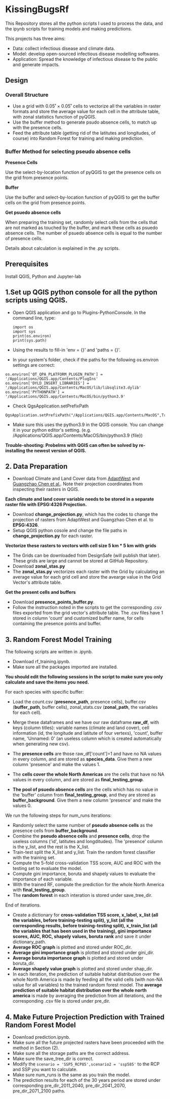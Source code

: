 # KissingBugsRf


This Repository stores all the python scripts I used to process the data, and the ipynb scripts for training models and making predictions.

This projects has three aims:


* Data: collect infectious disease and climate data.
* Model: develop open-sourced infectious disease modelling softwares.
* Application: Spread the knowledge of infectious disease to the public and generate impacts.


## Design

### Overall Structure
* Use a grid with $0.05˚\times0.05˚$ cells to vectorize all the variables in raster formats and store the average value for each cell in the attribute table, with zonal statistics function of pyQGIS.
* Use the buffer method to generate psudo absence cells, to match up with the presence cells.
* Feed the attribute table (getting rid of the latitutes and longitudes, of course) into Random Forest for training and making prediction.

### Buffer Method for selecting pseudo absence cells


**Presence Cells**


Use the select-by-location function of pyQGIS to get the presence cells on the grid from presence points.


**Buffer**


Use the buffer and select-by-location function of pyQGIS to get the buffer cells on the grid from presence points.


**Get psuedo absence cells**



When preparing the training set, randomly select cells from the cells that are not marked as touched by the buffer, and mark these cells as psuedo absence cells. The number of psuedo absence cells is equal to the number of presence cells.


Details about calculation is explained in the .py scripts.




## Prerequisites

Install QGIS, Python and Jupyter-lab

## 1.Set up QGIS python console for all the python scripts using QGIS.

* Open QGIS application and go to Plugins-PythonConsole. In the command line, type:


    ```
    import os
    import sys
    print(os.environ)
    print(sys.path)
    ```
    
* Using the results to fill-in 'env = {}' and 'paths = {}'.

* In your system's folder, check if the paths for the following os.environ settings are correct:
```
os.environ['QT_QPA_PLATFORM_PLUGIN_PATH'] = '/Applications/QGIS.app/Contents/PlugIns'
os.environ['DYLD_INSERT_LIBRARIES'] = '/Applications/QGIS.app/Contents/MacOS/lib/libsqlite3.dylib'
os.environ['PYTHONPATH'] = '/Applications/QGIS.app/Contents/MacOS/bin/python3.9'
```


* Check QgsApplication.setPrefixPath

```
QgsApplication.setPrefixPath("/Applications/QGIS.app/Contents/MacOS",True)
```

* Make sure this uses the python3.9 in the QGIS console. You can change it in your python editor's setting.
(e.g. /Applications/QGIS.app/Contents/MacOS/bin/python3.9 {file})

**Trouble-shooting: Probelms with QGIS can often be solved by re-installing the newest version of QGIS.**


## 2. Data Preparation

* Download Climate and Land Cover data from [AdaptWest](https://adaptwest.databasin.org) and [Guangzhao Chen et al.](https://zenodo.org/record/4584775#.Y-KIMy9w1QL). Note their projection coordinates from inspecting their rasters in QGIS.

**Each climate and land cover variable needs to be stored in a separate raster file with EPSG:4326 Projection.**

* Download **change_projection.py**, which has the codes to change the projection of rasters from AdaptWest and Guangzhao Chen et al. to **EPSG:4326**.
* Setup QGIS python cosole and change the file paths in **change_projection.py** for each raster.

**Vectorize these rasters to vectors with cell size 5 km * 5 km with grids**

* The Grids can be downloaded from DesignSafe (will publish that later). These grids are large and cannot be stored at GitHub Repository.
* Download **zonal_stas.py**
* The **zonal_stas.py** vectorizes each raster with the Grid by calculating an average value for each grid cell and store the avearge value in the Grid Vector's attribute table.


**Get the present cells and buffers**

* Download **presence_points_buffer.py**.
* Follow the instruction noted in the scripts to get the corresponding .csv files exported from the grid vector's attribute table. The .csv files have 1 stored in column 'count' and customized buffer name, for cells containing the presence points and buffer.


## 3. Random Forest Model Training


The following scripts are written in .ipynb.

* Download rf_training.ipynb.
* Make sure all the packages imported are installed.



**You should edit the following sessions in the script to make sure you only calculate and save the items you need.**

For each species with specific buffer:

* Load the count.csv (**presence_path**, presence cells), buffer.csv (**buffer_path**, buffer cells), zonal_stats.csv (**zonal_path**, the variables for each cell).
* Merge these dataframes and we have our raw dataframe **raw_df**, with keys (column titles): variable names (climate and land cover), cell information (id, the longitude and latitute of four vertexs), 'count', buffer name, 'Unnamed: 0' (an useless column which is created automatically when generating new csv).

* The **presence cells** are those raw_df['count']=1 and have no NA values in every column, and are stored as **species_data**. Give them a new column 'presence' and make the values 1.
* The **cells cover the whole North Americas** are the cells that have no NA values in every column, and are stored as **final_testing_group**.
* **The pool of psuedo absence cells** are the cells which has no value in the 'buffer' column from **final_testing_group**, and they are stored as **buffer_background**. Give them a new column 'presence' and make the values 0.



We run the following steps for num_runs iterations:
* Randomly select the same number of **pseudo absence cells** as the presence cells from **buffer_background**.
* Combine the **pseudo absence cells** and **presence cells**, drop the useless columns ('id', latitutes and longditudes). The 'presence' column is the y_list, and the rest is the X_list.
* Train-test split the X_list and y_list. Train the random forest classifier with the training set.
* Compute the 5-fold cross-validation TSS score, AUC and ROC with the testing set to evaluate the model.
* Compute gini importance, boruta and shapely values to evaluate the importance of each variable.
* With the trained RF, compute the prediction for the whole North America with **final_testing_group**.
* The **random forest** in each interation is stored under save_tree_dir.

End of iterations.

* Create a dictionary for **cross-validation TSS score, x_label, x_list (all the variables, before training-testing split), y_list (all the corresponding results, before training-testing split), x_train_list (all the variables that has been used in the training), gini importance scores, AUC, ROC, shapely values, boruta rank** and save it under dictionary_path.
* **Average ROC graph** is plotted and stored under ROC_dir.
* **Average gini importance graph** is plotted and stored under gini_dir.
* **Average boruta importance graph** is plotted and stored under boruta_dir.
* **Average shapely value graph** is plotted and stored under shap_dir.
* In each iteration, the prediction of suitable habitat distribution over the whole North America is made by feeding all the valid cells (with non-NA value for all variables) to the trained random forest model. The **average prediction of suitable habitat distribution over the whole north america** is made by averaging the prediction from all iterations, and the corresponding .csv file is stored under pre_dir.

## 4. Make Future Projection Prediction with Trained Random Forest Model

* Download prediction.ipynb.
* Make sure all the future projected rasters have been proceeded with the method in Section (2).
* Make sure all the storage paths are the correct address.
* Make sure the save_tree_dir is correct.
* Modify the ```scenario = 'SSP5_RCP85',scenario2 = 'ssp585'``` to the RCP and SSP you want to calculate.
* Make sure num_runs is the same as you train the model.
* The prediction results for each of the 30 years period are stored under corresponding pre_dir_2011_2040, pre_dir_2041_2070, pre_dir_2071_2100 paths.
